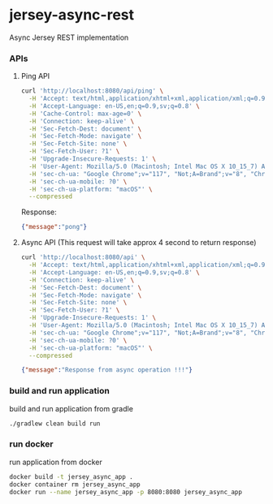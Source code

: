 # jersey-async-rest
Async Jersey REST implementation

### APIs 
1. Ping API
    ```bash
    curl 'http://localhost:8080/api/ping' \
      -H 'Accept: text/html,application/xhtml+xml,application/xml;q=0.9,image/avif,image/webp,image/apng,*/*;q=0.8,application/signed-exchange;v=b3;q=0.7' \
      -H 'Accept-Language: en-US,en;q=0.9,sv;q=0.8' \
      -H 'Cache-Control: max-age=0' \
      -H 'Connection: keep-alive' \
      -H 'Sec-Fetch-Dest: document' \
      -H 'Sec-Fetch-Mode: navigate' \
      -H 'Sec-Fetch-Site: none' \
      -H 'Sec-Fetch-User: ?1' \
      -H 'Upgrade-Insecure-Requests: 1' \
      -H 'User-Agent: Mozilla/5.0 (Macintosh; Intel Mac OS X 10_15_7) AppleWebKit/537.36 (KHTML, like Gecko) Chrome/117.0.0.0 Safari/537.36' \
      -H 'sec-ch-ua: "Google Chrome";v="117", "Not;A=Brand";v="8", "Chromium";v="117"' \
      -H 'sec-ch-ua-mobile: ?0' \
      -H 'sec-ch-ua-platform: "macOS"' \
      --compressed
    ```
    Response:
    ```json
    {"message":"pong"}
    ```

2. Async API (This request will take approx 4 second to return response)
    ```bash
    curl 'http://localhost:8080/api' \
      -H 'Accept: text/html,application/xhtml+xml,application/xml;q=0.9,image/avif,image/webp,image/apng,*/*;q=0.8,application/signed-exchange;v=b3;q=0.7' \
      -H 'Accept-Language: en-US,en;q=0.9,sv;q=0.8' \
      -H 'Connection: keep-alive' \
      -H 'Sec-Fetch-Dest: document' \
      -H 'Sec-Fetch-Mode: navigate' \
      -H 'Sec-Fetch-Site: none' \
      -H 'Sec-Fetch-User: ?1' \
      -H 'Upgrade-Insecure-Requests: 1' \
      -H 'User-Agent: Mozilla/5.0 (Macintosh; Intel Mac OS X 10_15_7) AppleWebKit/537.36 (KHTML, like Gecko) Chrome/117.0.0.0 Safari/537.36' \
      -H 'sec-ch-ua: "Google Chrome";v="117", "Not;A=Brand";v="8", "Chromium";v="117"' \
      -H 'sec-ch-ua-mobile: ?0' \
      -H 'sec-ch-ua-platform: "macOS"' \
      --compressed
    ```
    ```json
    {"message":"Response from async operation !!!"}
    ```

### build and run application
build and run application from gradle
```bash
./gradlew clean build run
```

### run docker
run application from docker
```bash
docker build -t jersey_async_app .  
docker container rm jersey_async_app
docker run --name jersey_async_app -p 8080:8080 jersey_async_app
```
